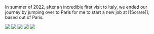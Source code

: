 
In summer of 2022, after an incredible first visit to Italy, we ended our journey by jumping over to Paris for me to start a new job at [[Sorare]], based out of Paris. 

<img src="{{ site.baseurl }}/assets/paris2022/Paris - 1.jpeg"/>   

<img src="{{ site.baseurl }}/assets/paris2022/Paris - 2.jpeg"/>  

<img src="{{ site.baseurl }}/assets/paris2022/Paris - 3.jpeg"/>  

<img src="{{ site.baseurl }}/assets/paris2022/Paris - 4.jpeg"/>  

<img src="{{ site.baseurl }}/assets/paris2022/Paris - 5.jpeg"/>  
